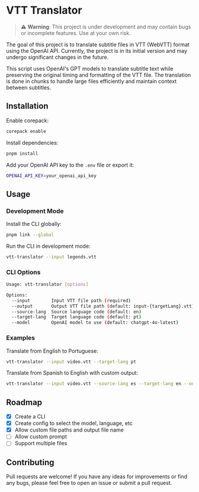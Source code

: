# VTT Translator

> ⚠️ **Warning**: This project is under development and may contain bugs or incomplete features. Use at your own risk.

The goal of this project is to translate subtitle files in VTT (WebVTT) format using the OpenAI API. Currently, the project is in its initial version and may undergo significant changes in the future.

This script uses OpenAI's GPT models to translate subtitle text while preserving the original timing and formatting of the VTT file. The translation is done in chunks to handle large files efficiently and maintain context between subtitles.

## Installation

Enable corepack:

```bash
corepack enable
```

Install dependencies:

```bash
pnpm install
```

Add your OpenAI API key to the `.env` file or export it:

```bash
OPENAI_API_KEY=your_openai_api_key
```

## Usage

### Development Mode

Install the CLI globally:

```bash
pnpm link --global
```

Run the CLI in development mode:

```bash
vtt-translator --input legends.vtt
```

### CLI Options

```bash
Usage: vtt-translator [options]

Options:
  --input        Input VTT file path (required)
  --output       Output VTT file path (default: input-{targetLang}.vtt)
  --source-lang  Source language code (default: en)
  --target-lang  Target language code (default: pt)
  --model        OpenAI model to use (default: chatgpt-4o-latest)
```

### Examples

Translate from English to Portuguese:
```bash
vtt-translator --input video.vtt --target-lang pt
```

Translate from Spanish to English with custom output:
```bash
vtt-translator --input video.vtt --source-lang es --target-lang en --output translated.vtt
```

## Roadmap

- [x] Create a CLI
- [x] Create config to select the model, language, etc
- [x] Allow custom file paths and output file name
- [ ] Allow custom prompt
- [ ] Support multiple files

## Contributing

Pull requests are welcome! If you have any ideas for improvements or find any bugs, please feel free to open an issue or submit a pull request.
